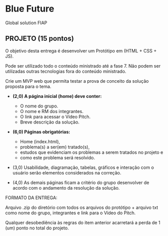 # Blue Future

Global solution FIAP


## PROJETO (15 pontos)

O objetivo desta entrega é desenvolver um Protótipo em (HTML + CSS + JS).

Pode ser utilizado todo o conteúdo ministrado até a fase 7. Não podem ser utilizadas outras tecnologias fora do conteúdo ministrado.

Crie um MVP web que permita testar a prova de conceito da solução proposta para o tema.

- **(2,0) A página inicial (home) deve conter:**
    - O nome do grupo.
    - O nome e RM dos integrantes.
    - O link para acessar o Vídeo Pitch.
    - Breve descrição da solução.

- **(6,0) Páginas obrigatórias:**
    - Home (index.html), 
    - problema(s) a ser(em) tratado(s), 
    - estudos que evidenciam os problemas a serem tratados no projeto e
    - como este problema será resolvido.

- (3,0) Usabilidade, diagramação, tabelas, gráficos e interação com o usuário serão elementos considerados na correção. 

- (4,0) As demais páginas ficam a critério do grupo desenvolver de acordo com o andamento da resolução da solução.
 

FORMATO DA ENTREGA:

Arquivo .zip do diretório com todos os arquivos do protótipo + arquivo txt como nome do grupo, integrantes e link para o Vídeo do Pitch. 

Qualquer desobediência às regras do item anterior acarretará a perda de 1 (um) ponto no total do projeto.

